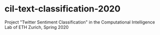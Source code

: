 # cil-text-classification-2020
Project "Twitter Sentiment Classification" in the Computational Intelligence Lab of ETH Zurich, Spring 2020
